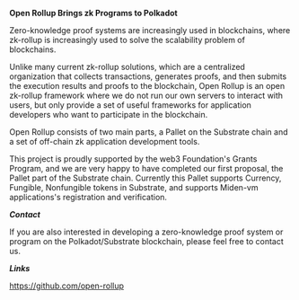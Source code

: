 **Open Rollup Brings zk Programs to Polkadot**

Zero-knowledge proof systems are increasingly used in blockchains, where zk-rollup is increasingly used to solve the scalability problem of blockchains.

Unlike many current zk-rollup solutions, which are a centralized organization that collects transactions, generates proofs, and then submits the execution results and proofs to the blockchain, Open Rollup is an open zk-rollup framework where we do not run our own servers to interact with users, but only provide a set of useful frameworks for application developers who want to participate in the blockchain.

Open Rollup consists of two main parts, a Pallet on the Substrate chain and a set of off-chain zk application development tools.

This project is proudly supported by the web3 Foundation's Grants Program, and we are very happy to have completed our first proposal, the Pallet part of the Substrate chain. Currently this Pallet supports Currency, Fungible, Nonfungible tokens in Substrate, and supports Miden-vm applications's registration and verification.

***Contact***

If you are also interested in developing a zero-knowledge proof system or program on the Polkadot/Substrate blockchain, please feel free to contact us.

***Links***

https://github.com/open-rollup

